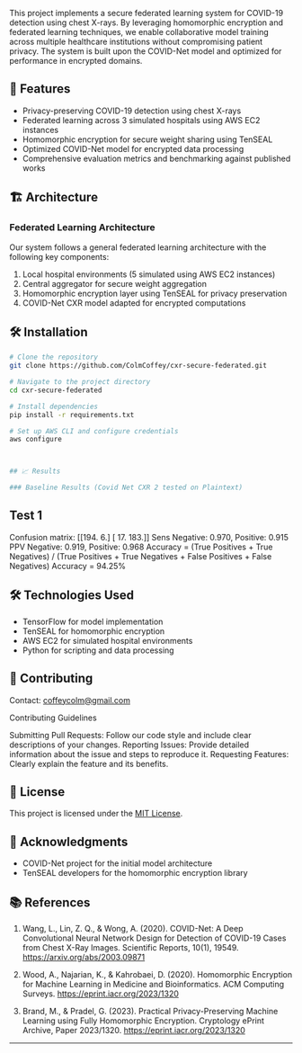 

This project implements a secure federated learning system for COVID-19 detection using chest X-rays. By leveraging homomorphic encryption and federated learning techniques, we enable collaborative model training across multiple healthcare institutions without compromising patient privacy. The system is built upon the COVID-Net model and optimized for performance in encrypted domains.

## 🔧 Features

- Privacy-preserving COVID-19 detection using chest X-rays
- Federated learning across 3 simulated hospitals using AWS EC2 instances
- Homomorphic encryption for secure weight sharing using TenSEAL
- Optimized COVID-Net model for encrypted data processing
- Comprehensive evaluation metrics and benchmarking against published works

## 🏗️ Architecture

### Federated Learning Architecture

Our system follows a general federated learning architecture with the following key components:

1. Local hospital environments (5 simulated using AWS EC2 instances)
2. Central aggregator for secure weight aggregation
3. Homomorphic encryption layer using TenSEAL for privacy preservation
4. COVID-Net CXR model adapted for encrypted computations

## 🛠️ Installation

```bash
# Clone the repository
git clone https://github.com/ColmCoffey/cxr-secure-federated.git

# Navigate to the project directory
cd cxr-secure-federated

# Install dependencies
pip install -r requirements.txt

# Set up AWS CLI and configure credentials
aws configure



## 📈 Results

### Baseline Results (Covid Net CXR 2 tested on Plaintext)

```
## Test 1

Confusion matrix: 
[[194.   6.]
 [ 17. 183.]]
Sens Negative: 0.970, Positive: 0.915
PPV Negative: 0.919, Positive: 0.968
Accuracy = (True Positives + True Negatives) / (True Positives + True Negatives + False Positives + False Negatives)
Accuracy = 94.25%



## 🛠️ Technologies Used

- TensorFlow for model implementation
- TenSEAL for homomorphic encryption
- AWS EC2 for simulated hospital environments
- Python for scripting and data processing


## 🤝 Contributing

Contact: coffeycolm@gmail.com

Contributing Guidelines

Submitting Pull Requests: Follow our code style and include clear descriptions of your changes.
Reporting Issues: Provide detailed information about the issue and steps to reproduce it.
Requesting Features: Clearly explain the feature and its benefits.


## 📜 License

This project is licensed under the [MIT License](LICENSE.md).


## 🙏 Acknowledgments

- COVID-Net project for the initial model architecture
- TenSEAL developers for the homomorphic encryption library

## 📚 References

1. Wang, L., Lin, Z. Q., & Wong, A. (2020). COVID-Net: A Deep Convolutional Neural Network Design for Detection of COVID-19 Cases from Chest X-Ray Images. Scientific Reports, 10(1), 19549. https://arxiv.org/abs/2003.09871

2. Wood, A., Najarian, K., & Kahrobaei, D. (2020). Homomorphic Encryption for Machine Learning in Medicine and Bioinformatics. ACM Computing Surveys. https://eprint.iacr.org/2023/1320

3. Brand, M., & Pradel, G. (2023). Practical Privacy-Preserving Machine Learning using Fully Homomorphic Encryption. Cryptology ePrint Archive, Paper 2023/1320. https://eprint.iacr.org/2023/1320


---
